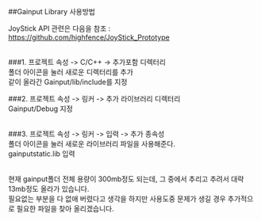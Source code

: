##Gainput Library 사용방법

JoyStick API 관련은 다음을 참조 : <br>
https://github.com/highfence/JoyStick_Prototype <br> <br>

###1.
프로젝트 속성 -> C/C++ -> 추가포함 디렉터리 <br>
폴더 아이콘을 눌러 새로운 디렉터리를 추가 <br>
같이 올라간 Gainput/lib/include를 지정 <br>

###2.
프로젝트 속성 -> 링커 -> 추가 라이브러리 디렉터리 <br>
Gainput/Debug 지정 <br> <br>

###3.
프로젝트 속성 -> 링커 -> 입력 -> 추가 종속성 <br>
폴더 아이콘을 눌러 새로운 라이브러리 파일을 사용해준다. <br>
gainputstatic.lib 입력 <br> <br>


현재 gainput폴더 전체 용량이 300mb정도 되는데, 그 중에서 추리고 추려서 대략 13mb정도 올라가 있습니다. <br>
필요없는 부분을 다 없애 버렸다고 생각을 하지만 사용도중 문제가 생길 경우 추가적으로 필요한 파일을 찾아 올리겠습니다. <br>

